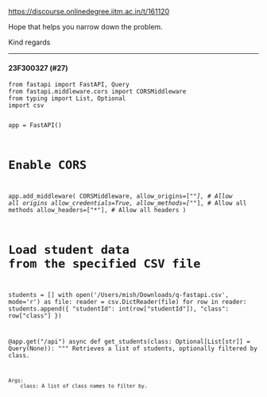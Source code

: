 https://discourse.onlinedegree.iitm.ac.in/t/161120

Hope that helps you narrow down the problem.</p>
<p>Kind regards</p><hr>

<h4>23F300327 (#27)</h4>
<pre><code class="lang-auto">from fastapi import FastAPI, Query
from fastapi.middleware.cors import CORSMiddleware
from typing import List, Optional
import csv

app = FastAPI()

# Enable CORS
app.add_middleware(
    CORSMiddleware,
    allow_origins=["*"],  # Allow all origins
    allow_credentials=True,
    allow_methods=["*"],  # Allow all methods
    allow_headers=["*"],  # Allow all headers
)

# Load student data from the specified CSV file
students = []
with open('/Users/mish/Downloads/q-fastapi.csv', mode='r') as file:
    reader = csv.DictReader(file)
    for row in reader:
        students.append({
            "studentId": int(row["studentId"]),
            "class": row["class"]
        })

@app.get("/api")
async def get_students(class: Optional[List[str]] = Query(None)): 
    """
    Retrieves a list of students, optionally filtered by class.

    Args:
        class: A list of class names to filter by.